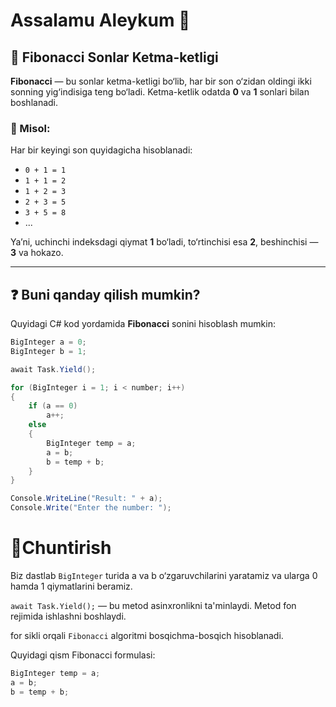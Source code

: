 # Assalamu Aleykum 👋

## 📌 Fibonacci Sonlar Ketma-ketligi

**Fibonacci** — bu sonlar ketma-ketligi bo‘lib, har bir son o‘zidan oldingi ikki sonning yig‘indisiga teng bo‘ladi. Ketma-ketlik odatda **0** va **1** sonlari bilan boshlanadi.

### 🔢 Misol:

Har bir keyingi son quyidagicha hisoblanadi:

- `0 + 1 = 1`
- `1 + 1 = 2`
- `1 + 2 = 3`
- `2 + 3 = 5`
- `3 + 5 = 8`
- ...

Ya’ni, uchinchi indeksdagi qiymat **1** bo‘ladi, to‘rtinchisi esa **2**, beshinchisi — **3** va hokazo.

---

## ❓ Buni qanday qilish mumkin?

Quyidagi C# kod yordamida **Fibonacci** sonini hisoblash mumkin:

```csharp
BigInteger a = 0;
BigInteger b = 1;

await Task.Yield();

for (BigInteger i = 1; i < number; i++)
{
    if (a == 0)
        a++;
    else
    {
        BigInteger temp = a;
        a = b;
        b = temp + b;
    }
}

Console.WriteLine("Result: " + a);
Console.Write("Enter the number: ");
```

# 📃Chuntirish

Biz dastlab `BigInteger` turida a va b o‘zgaruvchilarini yaratamiz va ularga 0 hamda 1 qiymatlarini beramiz.

`await Task.Yield();` — bu metod asinxronlikni ta'minlaydi. Metod fon rejimida ishlashni boshlaydi.

for sikli orqali `Fibonacci` algoritmi bosqichma-bosqich hisoblanadi.

Quyidagi qism Fibonacci formulasi:
```csharp
BigInteger temp = a;
a = b;
b = temp + b;
```


